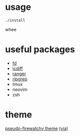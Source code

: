 usage
=====

`./install`

whee

useful packages
===============

* [fd](https://github.com/sharkdp/fd)
* [icdiff](https://github.com/jeffkaufman/icdiff)
* [ranger](https://github.com/ranger/ranger)
* [ripgrep](https://github.com/BurntSushi/ripgrep)
* tmux
* neovim
* zsh

theme
=====

[pseudo-firewatchy theme](https://terminal.sexy/#HiAnm6KxPUJMv0lUVa9xv5tVQ3equkYWNoWQ5uX_X2Rs2VNgWrl337VjTYnE1VEZRKi2____) [(via)](https://github.com/m1so/iterm2-firewatch)

